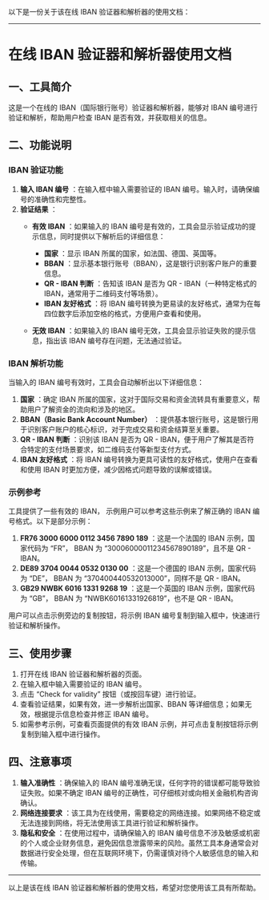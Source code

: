 以下是一份关于该在线 IBAN 验证器和解析器的使用文档：

* * *

# 在线 IBAN 验证器和解析器使用文档

## 一、工具简介

这是一个在线的 IBAN（国际银行账号）验证器和解析器，能够对 IBAN 编号进行验证和解析，帮助用户检查 IBAN 是否有效，并获取相关的信息。

## 二、功能说明

### IBAN 验证功能 

 1. **输入 IBAN 编号** ：在输入框中输入需要验证的 IBAN 编号。输入时，请确保编号的准确性和完整性。
  2. **验证结果** ：
     * **有效 IBAN** ：如果输入的 IBAN 编号是有效的，工具会显示验证成功的提示信息，同时提供以下解析后的详细信息：
       * **国家** ：显示 IBAN 所属的国家，如法国、德国、英国等。
       * **BBAN** ：显示基本银行账号（BBAN），这是银行识别客户账户的重要信息。
       * **QR - IBAN 判断** ：告知该 IBAN 是否为 QR - IBAN（一种特定格式的 IBAN，通常用于二维码支付等场景）。
       * **IBAN 友好格式** ：将 IBAN 编号转换为更易读的友好格式，通常为在每四位数字后添加空格的格式，方便用户查看和使用。

     * **无效 IBAN** ：如果输入的 IBAN 编号无效，工具会显示验证失败的提示信息，指出该 IBAN 编号存在问题，无法通过验证。

### IBAN 解析功能

当输入的 IBAN 编号有效时，工具会自动解析出以下详细信息：

  1. **国家** ：确定 IBAN 所属的国家，这对于国际交易和资金流转具有重要意义，帮助用户了解资金的流向和涉及的地区。
  2. **BBAN（Basic Bank Account Number）** ：提供基本银行账号，这是银行用于识别客户账户的核心标识，对于完成交易和资金结算至关重要。
  3. **QR - IBAN 判断** ：识别该 IBAN 是否为 QR - IBAN，便于用户了解其是否符合特定的支付场景要求，如二维码支付等新型支付方式。
  4. **IBAN 友好格式** ：将 IBAN 编号转换为更具可读性的友好格式，使用户在查看和使用 IBAN 时更加方便，减少因格式问题导致的误解或错误。

### 示例参考

工具提供了一些有效的 IBAN， 示例用户可以参考这些示例来了解正确的 IBAN 编号格式。以下是部分示例：

  1. **FR76 3000 6000 0112 3456 7890 189** ：这是一个法国的 IBAN 示例，国家代码为 “FR”， BBAN 为 “30006000011234567890189”，且不是 QR - IBAN。
  2. **DE89 3704 0044 0532 0130 00** ：这是一个德国的 IBAN 示例，国家代码为 “DE”， BBAN 为 “370400440532013000”，同样不是 QR - IBAN。
  3. **GB29 NWBK 6016 1331 9268 19** ：这是一个英国的 IBAN 示例，国家代码为 “GB”， BBAN 为 “NWBK60161331926819”，也不是 QR - IBAN。

用户可以点击示例旁边的复制按钮，将示例 IBAN 编号复制到输入框中，快速进行验证和解析操作。

## 三、使用步骤

  1. 打开在线 IBAN 验证器和解析器的页面。
  2. 在输入框中输入需要验证的 IBAN 编号。
  3. 点击 “Check for validity” 按钮（或按回车键）进行验证。
  4. 查看验证结果，如果有效，进一步解析出国家、BBAN 等详细信息；如果无效，根据提示信息检查并修正 IBAN 编号。
  5. 如需参考示例，可查看页面提供的有效 IBAN 示例，并可点击复制按钮将示例复制到输入框中进行操作。

## 四、注意事项

  1. **输入准确性** ：确保输入的 IBAN 编号准确无误，任何字符的错误都可能导致验证失败。如果不确定 IBAN 编号的正确性，可仔细核对或向相关金融机构咨询确认。
  2. **网络连接要求** ：该工具为在线使用，需要稳定的网络连接。如果网络不稳定或无法连接到网络，将无法使用该工具进行验证和解析操作。
  3. **隐私和安全** ：在使用过程中，请确保输入的 IBAN 编号信息不涉及敏感或机密的个人或企业财务信息，避免因信息泄露带来的风险。虽然工具本身通常会对数据进行安全处理，但在互联网环境下，仍需谨慎对待个人敏感信息的输入和传输。

* * *

以上是该在线 IBAN 验证器和解析器的使用文档，希望对您使用该工具有所帮助。